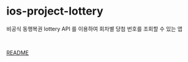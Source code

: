 # ios-project-lottery
비공식 동행복권 lottery API 를 이용하여 회차별 당첨 번호를 조회할 수 있는 앱

<br />

[README](https://marsh-flavor-e1c.notion.site/Lottery-API-f34bf61e54ea4a5094477c43fbc11e59)
